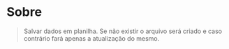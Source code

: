# Sobre

> Salvar dados em planilha. Se não existir o arquivo será criado e caso contrário fará apenas a atualização do mesmo.

